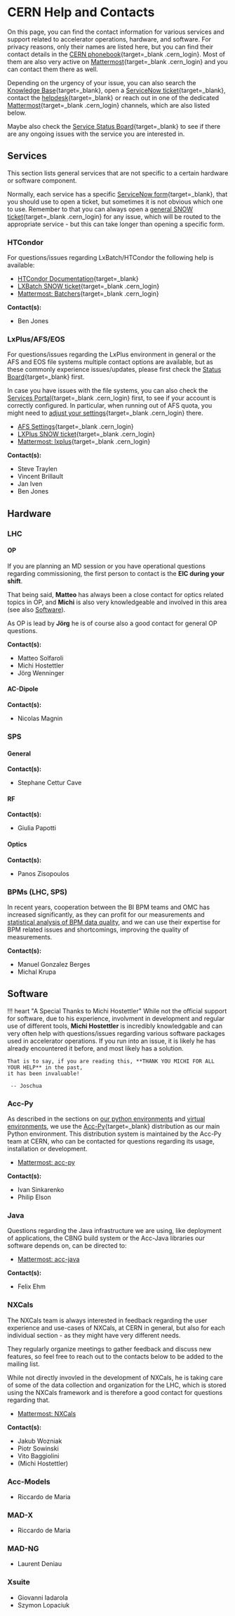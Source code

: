 # CERN Help and Contacts

On this page, you can find the contact information for various services and support related to accelerator operations, hardware, and software.
For privacy reasons, only their names are listed here, but you can find their contact details in the [CERN phonebook][phonebook]{target=_blank .cern_login}.
Most of them are also very active on [Mattermost][mattermost]{target=_blank .cern_login} and you can contact them there as well.

Depending on the urgency of your issue, you can also search the [Knowledge Base][knowledge_base]{target=_blank}, open a [ServiceNow ticket][service_tickets]{target=_blank}, contact the [helpdesk][helpdesk]{target=_blank} or reach out in one of the dedicated [Mattermost][mattermost]{target=_blank .cern_login} channels, which are also listed below.

Maybe also check the [Service Status Board][status_board]{target=_blank} to see if there are any ongoing issues with the service you are interested in.

## Services

This section lists general services that are not specific to a certain hardware or software component.

Normally, each service has a specific [ServiceNow form][service_tickets]{target=_blank}, that you should use to open a ticket,
but sometimes it is not obvious which one to use.
Remember to that you can always open a [general SNOW ticket][snow_general]{target=_blank .cern_login} for any issue,
which will be routed to the appropriate service - but this can take longer than opening a specific form.

### HTCondor

For questions/issues regarding LxBatch/HTCondor the following help is available:

- [HTCondor Documentation][cern_htcondor_docs]{target=_blank}
- [LXBatch SNOW ticket][snow_htcondor]{target=_blank .cern_login}
- [Mattermost: Batchers][mm_htcondor]{target=_blank .cern_login}

**Contact(s):**

- Ben Jones

### LxPlus/AFS/EOS

For questions/issues regarding the LxPlus environment in general or
the AFS and EOS file systems multiple contact options are available,
but as these commonly experience issues/updates, please first check the
[Status Board][status_board]{target=_blank} first.

In case you have issues with the file systems, you can also check the
[Services Portal][services]{target=_blank .cern_login} first, to
see if your account is correctly configured.
In particular, when running out of AFS quota, you might need to [adjust your settings][afs_settings]{target=_blank .cern_login} there.

- [AFS Settings][afs_settings]{target=_blank .cern_login}
- [LXPlus SNOW ticket][snow_lxplus]{target=_blank .cern_login}
- [Mattermost: lxplus][mm_lxplus]{target=_blank .cern_login}

**Contact(s):**

- Steve Traylen
- Vincent Brillault
- Jan Iven
- Ben Jones

## Hardware

### LHC

#### OP

If you are planning an MD session or you have operational questions regarding commissioning,
the first person to contact is the **EIC during your shift**.

That being said, **Matteo** has always been a close contact for optics related topics in OP,
and **Michi** is also very knowledgeable and involved in this area (see also [Software](#software)).

As OP is lead by **Jörg** he is of course also a good contact for general OP questions.

**Contact(s):**

- Matteo Solfaroli
- Michi Hostettler
- Jörg Wenninger

#### AC-Dipole

**Contact(s):**

- Nicolas Magnin

### SPS

#### General

**Contact(s):**

- Stephane Cettur Cave

#### RF

**Contact(s):**

- Giulia Papotti

#### Optics

**Contact(s):**

- Panos Zisopoulos

### BPMs (LHC, SPS)

In recent years, cooperation between the BI BPM teams and OMC has increased significantly,
as they can profit for our measurements and [statistical analysis of BPM data quality][bad_bpms],
and we can use their expertise for BPM related issues and shortcomings, improving the quality of measurements.

**Contact(s):**

- Manuel Gonzalez Berges
- Michal Krupa

## Software

!!! heart "A Special Thanks to Michi Hostettler"
    While not the official support for software, due to his experience,
    involvment in development and regular use of different tools,
    **Michi Hostettler** is incredibly knowledgable and
    can very often help with questions/issues regarding various
    software packages used in accelerator operations.
    If you run into an issue, it is likely he has already encountered it before,
    and most likely has a solution.

    That is to say, if you are reading this, **THANK YOU MICHI FOR ALL YOUR HELP** in the past,
    it has been invaluable!

     -- Joschua

### Acc-Py

As described in the sections on [our python environments][python_prod_env]  and [virtual environments][python_venvs],
we use the [Acc-Py][acc-py]{target=_blank} distribution as our main Python environment.
This distribution system is maintained by the Acc-Py team at CERN,
who can be contacted for questions regarding its usage, installation or development.

- [Mattermost: acc-py][mm_acc_py]

**Contact(s):**

- Ivan Sinkarenko
- Philip Elson

### Java

Questions regarding the Java infrastructure we are using, like deployment of applications,
the CBNG build system or the Acc-Java libraries our software depends on, can be directed to:

- [Mattermost: acc-java][mm_acc_java]

**Contact(s):**

- Felix Ehm

### NXCals

The NXCals team is always interested in feedback regarding the user experience and use-cases of NXCals,
at CERN in general, but also for each individual section - as they might have very different needs.

They regularly organize meetings to gather feedback and discuss new features,
so feel free to reach out to the contacts below to be added to the mailing list.

While not directly invovled in the development of NXCals,
he is taking care of some of the data collection and organization for the LHC,
which is stored using the NXCals framework and is therefore a good contact for questions regarding that.

- [Mattermost: NXCals][mm_nxcals]

**Contact(s):**

- Jakub Wozniak
- Piotr Sowinski
- Vito Baggiolini
- (Michi Hostettler)

### Acc-Models

- Riccardo de Maria

### MAD-X

- Riccardo de Maria

### MAD-NG

- Laurent Deniau

### Xsuite

- Giovanni Iadarola
- Szymon Lopaciuk

[acc-py]: https://confluence.cern.ch/pages/viewpage.action?spaceKey=ACCPY&title=Getting+started+with+Acc-Py
[cern_htcondor_docs]: https://batchdocs.web.cern.ch/index.html

[service_tickets]: https://cern.service-now.com/service-portal?id=browse_forms
[knowledge_base]: https://cern.service-now.com/service-portal?id=kb_category
[status_board]: https://cern.service-now.com/service-portal?id=service_status_board
[snow_general]: https://cern.service-now.com/service-portal?id=get_help
[helpdesk]: https://cern.service-now.com/service-portal?id=service_desk

[phonebook]: https://phonebook.cern.ch/

[services]: https://resources.web.cern.ch/resources/Manage/ListServices.aspx
[afs_settings]: https://resources.web.cern.ch/resources/Manage/AFS/Settings.aspx

[mattermost]: https://mattermost.web.cern.ch/

[mm_acc_java]: https://mattermost.web.cern.ch/acc-java/channels/town-square
[mm_nxcals]: https://mattermost.web.cern.ch/nxcals/channels/nxcals-community
[mm_acc_py]: https://mattermost.web.cern.ch/acc-py/channels/town-square

[snow_htcondor]: https://cern.service-now.com/service-portal?id=functional_element&name=LXBATCH
[mm_htcondor]: https://mattermost.web.cern.ch/it-dep/channels/batchers

[snow_lxplus]: https://cern.service-now.com/service-portal?id=sc_cat_item&name=request&fe=LXPLUS
[mm_lxplus]: https://mattermost.web.cern.ch/it-dep/channels/lxplus

[python_prod_env]: ../packages/about.md#the-omc-production-environments
[python_venvs]: ../packages/development/howto_venv.md
[bad_bpms]: ../measurements/physics/bpm_filtering.md